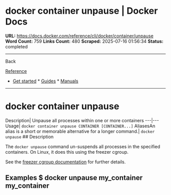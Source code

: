 # docker container unpause | Docker Docs

**URL:** https://docs.docker.com/reference/cli/docker/container/unpause
**Word Count:** 759
**Links Count:** 480
**Scraped:** 2025-07-16 01:56:34
**Status:** completed

---

Back

[Reference](https://docs.docker.com/reference/)

  * [Get started](https://docs.docker.com/get-started/)   * [Guides](https://docs.docker.com/guides/)   * [Manuals](https://docs.docker.com/manuals/)

* * *

# docker container unpause

Description| Unpause all processes within one or more containers   ---|---   Usage| `docker container unpause CONTAINER [CONTAINER...]`   AliasesAn alias is a short or memorable alternative for a longer command.| `docker unpause`      ## Description

The `docker unpause` command un-suspends all processes in the specified containers. On Linux, it does this using the freezer cgroup.

See the [freezer cgroup documentation](https://www.kernel.org/doc/Documentation/cgroup-v1/freezer-subsystem.txt) for further details.

## Examples               $ docker unpause my_container     my_container